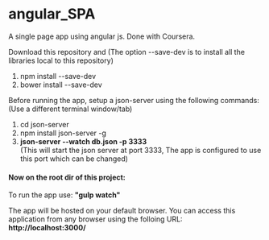 # angular_SPA
A single page app using angular js. Done with Coursera.

Download this repository and 
(The option --save-dev is to install all the libraries local to this repository)

1. npm install --save-dev 
2. bower install --save-dev 

Before running the app, setup a json-server using the following commands:
(Use a different terminal window/tab)

1. cd json-server
2. npm install json-server -g
3. <b>json-server --watch db.json -p 3333 </b><br>
(This will start the json server at port 3333, The app is configured to use this port which can be changed)

<h4>Now on the root dir of this project:</h4>

To run the app use: <b>"gulp watch"</b>


The app will be hosted on your default browser. You can access this application from any browser using the folloing URL:
<br><b>http://localhost:3000/</b>
